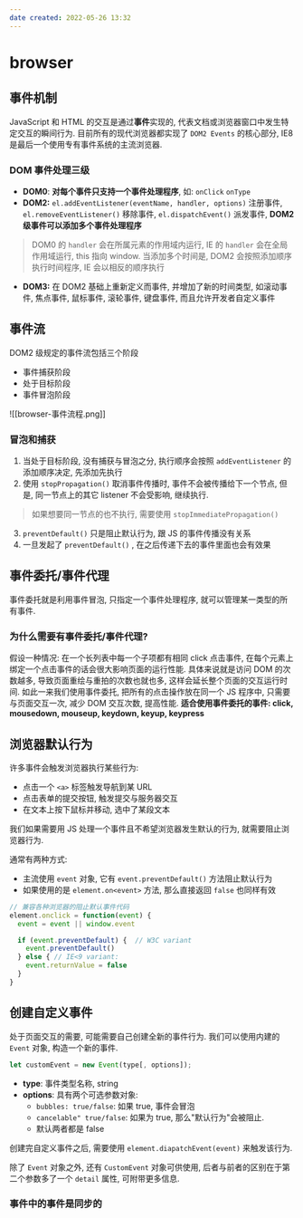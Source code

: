 ```yaml
---
date created: 2022-05-26 13:32
---
```


# browser

## 事件机制

JavaScript 和 HTML 的交互是通过**事件**实现的, 代表文档或浏览器窗口中发生特定交互的瞬间行为. 目前所有的现代浏览器都实现了 `DOM2 Events` 的核心部分, IE8 是最后一个使用专有事件系统的主流浏览器.

### DOM 事件处理三级

- **DOM0**: **对每个事件只支持一个事件处理程序**, 如: `onClick`  `onType`
- **DOM2:**  `el.addEventListener(eventName, handler, options)` 注册事件, `el.removeEventListener()` 移除事件, `el.dispatchEvent()` 派发事件, **DOM2 级事件可以添加多个事件处理程序**

> DOM0 的 `handler` 会在所属元素的作用域内运行, IE 的 `handler` 会在全局作用域运行,  this 指向 window.
> 当添加多个时间是, DOM2 会按照添加顺序执行时间程序, IE 会以相反的顺序执行

- **DOM3:**  在 DOM2 基础上重新定义而事件, 并增加了新的时间类型, 如滚动事件, 焦点事件, 鼠标事件, 滚轮事件, 键盘事件, 而且允许开发者自定义事件

## 事件流

DOM2 级规定的事件流包括三个阶段

- 事件捕获阶段
- 处于目标阶段
- 事件冒泡阶段

![[browser-事件流程.png]]

### 冒泡和捕获

1. 当处于目标阶段, 没有捕获与冒泡之分, 执行顺序会按照 `addEventListener` 的添加顺序决定, 先添加先执行
2. 使用 `stopPropagation()` 取消事件传播时, 事件不会被传播给下一个节点, 但是, 同一节点上的其它 listener 不会受影响, 继续执行.

> 如果想要同一节点的也不执行, 需要使用 `stopImmediatePropagation()`

3. `preventDefault()` 只是阻止默认行为, 跟 JS 的事件传播没有关系
4. 一旦发起了 `preventDefault()` , 在之后传递下去的事件里面也会有效果

## 事件委托/事件代理

事件委托就是利用事件冒泡, 只指定一个事件处理程序, 就可以管理某一类型的所有事件.

### 为什么需要有事件委托/事件代理?

假设一种情况: 在一个长列表中每一个子项都有相同 click 点击事件, 在每个元素上绑定一个点击事件的话会很大影响页面的运行性能. 具体来说就是访问 DOM 的次数越多, 导致页面重绘与重拍的次数也就也多, 这样会延长整个页面的交互运行时间. 如此一来我们使用事件委托, 把所有的点击操作放在同一个 JS 程序中, 只需要与页面交互一次, 减少 DOM 交互次数, 提高性能. **适合使用事件委托的事件: click, mousedown, mouseup, keydown, keyup, keypress**

## 浏览器默认行为

许多事件会触发浏览器执行某些行为:

- 点击一个 `<a>` 标签触发导航到某 URL
- 点击表单的提交按钮, 触发提交与服务器交互
- 在文本上按下鼠标并移动, 选中了某段文本

我们如果需要用 JS 处理一个事件且不希望浏览器发生默认的行为, 就需要阻止浏览器行为.

通常有两种方式:

- 主流使用 `event` 对象, 它有 `event.preventDefault()` 方法阻止默认行为
- 如果使用的是 `element.on<event>` 方法, 那么直接返回 `false` 也同样有效

```jsx
// 兼容各种浏览器的阻止默认事件代码
element.onclick = function(event) {
  event = event || window.event 

  if (event.preventDefault) {  // W3C variant 
    event.preventDefault()
  } else { // IE<9 variant:
    event.returnValue = false
  }
}
```

## 创建自定义事件

处于页面交互的需要, 可能需要自己创建全新的事件行为. 我们可以使用内建的 `Event` 对象, 构造一个新的事件.

```jsx
let customEvent = new Event(type[, options]);
```

- **type**: 事件类型名称, string
- **options**: 具有两个可选参数对象:
  - `bubbles: true/false`: 如果 true, 事件会冒泡
  - `cancelable" true/false`:  如果为 true, 那么"默认行为"会被阻止.
  - 默认两者都是 false

创建完自定义事件之后, 需要使用 `element.diapatchEvent(event)` 来触发该行为.

除了 `Event` 对象之外, 还有 `CustomEvent` 对象可供使用, 后者与前者的区别在于第二个参数多了一个 `detail` 属性, 可附带更多信息.

### 事件中的事件是同步的
